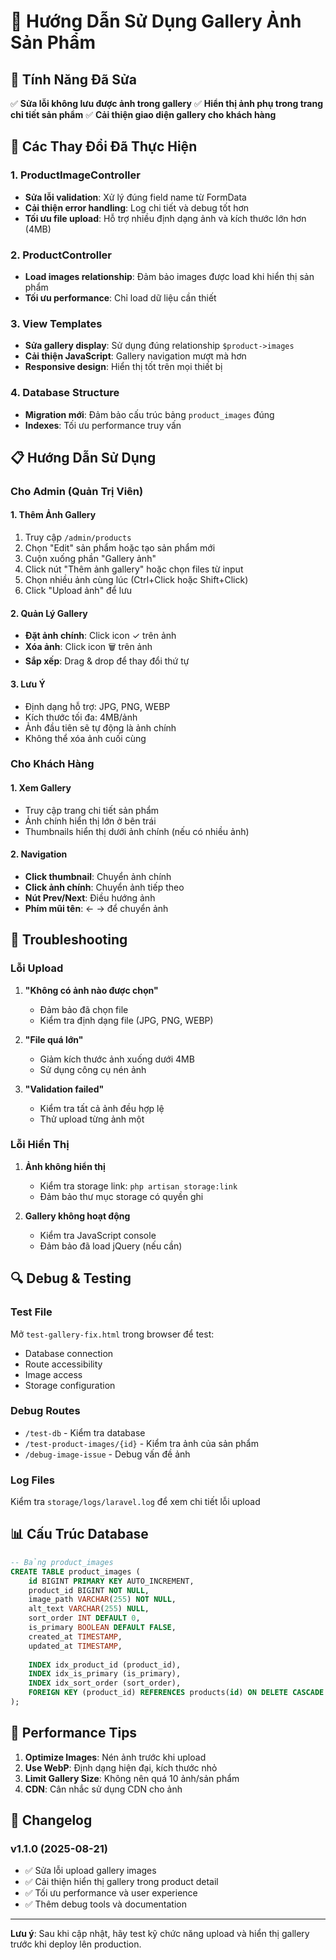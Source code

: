 # 📸 Hướng Dẫn Sử Dụng Gallery Ảnh Sản Phẩm

## 🎯 Tính Năng Đã Sửa

✅ **Sửa lỗi không lưu được ảnh trong gallery**
✅ **Hiển thị ảnh phụ trong trang chi tiết sản phẩm**
✅ **Cải thiện giao diện gallery cho khách hàng**

## 🔧 Các Thay Đổi Đã Thực Hiện

### 1. ProductImageController
- **Sửa lỗi validation**: Xử lý đúng field name từ FormData
- **Cải thiện error handling**: Log chi tiết và debug tốt hơn
- **Tối ưu file upload**: Hỗ trợ nhiều định dạng ảnh và kích thước lớn hơn (4MB)

### 2. ProductController
- **Load images relationship**: Đảm bảo images được load khi hiển thị sản phẩm
- **Tối ưu performance**: Chỉ load dữ liệu cần thiết

### 3. View Templates
- **Sửa gallery display**: Sử dụng đúng relationship `$product->images`
- **Cải thiện JavaScript**: Gallery navigation mượt mà hơn
- **Responsive design**: Hiển thị tốt trên mọi thiết bị

### 4. Database Structure
- **Migration mới**: Đảm bảo cấu trúc bảng `product_images` đúng
- **Indexes**: Tối ưu performance truy vấn

## 📋 Hướng Dẫn Sử Dụng

### Cho Admin (Quản Trị Viên)

#### 1. Thêm Ảnh Gallery
1. Truy cập `/admin/products`
2. Chọn "Edit" sản phẩm hoặc tạo sản phẩm mới
3. Cuộn xuống phần "Gallery ảnh"
4. Click nút "Thêm ảnh gallery" hoặc chọn files từ input
5. Chọn nhiều ảnh cùng lúc (Ctrl+Click hoặc Shift+Click)
6. Click "Upload ảnh" để lưu

#### 2. Quản Lý Gallery
- **Đặt ảnh chính**: Click icon ✓ trên ảnh
- **Xóa ảnh**: Click icon 🗑️ trên ảnh
- **Sắp xếp**: Drag & drop để thay đổi thứ tự

#### 3. Lưu Ý
- Định dạng hỗ trợ: JPG, PNG, WEBP
- Kích thước tối đa: 4MB/ảnh
- Ảnh đầu tiên sẽ tự động là ảnh chính
- Không thể xóa ảnh cuối cùng

### Cho Khách Hàng

#### 1. Xem Gallery
- Truy cập trang chi tiết sản phẩm
- Ảnh chính hiển thị lớn ở bên trái
- Thumbnails hiển thị dưới ảnh chính (nếu có nhiều ảnh)

#### 2. Navigation
- **Click thumbnail**: Chuyển ảnh chính
- **Click ảnh chính**: Chuyển ảnh tiếp theo
- **Nút Prev/Next**: Điều hướng ảnh
- **Phím mũi tên**: ← → để chuyển ảnh

## 🐛 Troubleshooting

### Lỗi Upload
1. **"Không có ảnh nào được chọn"**
   - Đảm bảo đã chọn file
   - Kiểm tra định dạng file (JPG, PNG, WEBP)

2. **"File quá lớn"**
   - Giảm kích thước ảnh xuống dưới 4MB
   - Sử dụng công cụ nén ảnh

3. **"Validation failed"**
   - Kiểm tra tất cả ảnh đều hợp lệ
   - Thử upload từng ảnh một

### Lỗi Hiển Thị
1. **Ảnh không hiển thị**
   - Kiểm tra storage link: `php artisan storage:link`
   - Đảm bảo thư mục storage có quyền ghi

2. **Gallery không hoạt động**
   - Kiểm tra JavaScript console
   - Đảm bảo đã load jQuery (nếu cần)

## 🔍 Debug & Testing

### Test File
Mở `test-gallery-fix.html` trong browser để test:
- Database connection
- Route accessibility  
- Image access
- Storage configuration

### Debug Routes
- `/test-db` - Kiểm tra database
- `/test-product-images/{id}` - Kiểm tra ảnh của sản phẩm
- `/debug-image-issue` - Debug vấn đề ảnh

### Log Files
Kiểm tra `storage/logs/laravel.log` để xem chi tiết lỗi upload

## 📊 Cấu Trúc Database

```sql
-- Bảng product_images
CREATE TABLE product_images (
    id BIGINT PRIMARY KEY AUTO_INCREMENT,
    product_id BIGINT NOT NULL,
    image_path VARCHAR(255) NOT NULL,
    alt_text VARCHAR(255) NULL,
    sort_order INT DEFAULT 0,
    is_primary BOOLEAN DEFAULT FALSE,
    created_at TIMESTAMP,
    updated_at TIMESTAMP,
    
    INDEX idx_product_id (product_id),
    INDEX idx_is_primary (is_primary),
    INDEX idx_sort_order (sort_order),
    FOREIGN KEY (product_id) REFERENCES products(id) ON DELETE CASCADE
);
```

## 🚀 Performance Tips

1. **Optimize Images**: Nén ảnh trước khi upload
2. **Use WebP**: Định dạng hiện đại, kích thước nhỏ
3. **Limit Gallery Size**: Không nên quá 10 ảnh/sản phẩm
4. **CDN**: Cân nhắc sử dụng CDN cho ảnh

## 📝 Changelog

### v1.1.0 (2025-08-21)
- ✅ Sửa lỗi upload gallery images
- ✅ Cải thiện hiển thị gallery trong product detail
- ✅ Tối ưu performance và user experience
- ✅ Thêm debug tools và documentation

---

**Lưu ý**: Sau khi cập nhật, hãy test kỹ chức năng upload và hiển thị gallery trước khi deploy lên production.
